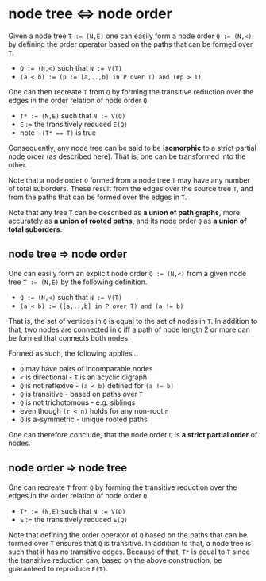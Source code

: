 
<!-- ======================================================================= -->
# node tree <=> node order

Given a node tree `T := (N,E)` one can easily form a node order `Q := (N,<)`
by defining the order operator based on the paths that can be formed over `T`.

* `Q := (N,<)` such that `N := V(T)`
* `(a < b) := (p := [a,..,b] in P over T) and (#p > 1)`

One can then recreate `T` from `Q` by forming the transitive reduction
over the edges in the order relation of node order `Q`.

* `T* := (N,E)` such that `N := V(Q)`
* `E` := the transitively reduced `E(Q)`
* note - `(T* == T)` is true

Consequently, any node tree can be said to be **isomorphic** to a strict partial
node order (as described here). That is, one can be transformed into the other.

Note that a node order `Q` formed from a node tree `T` may have any number
of total suborders. These result from the edges over the source tree `T`,
and from the paths that can be formed over the edges in `T`.

Note that any tree `T` can be described as **a union of path graphs**,
more accurately as **a union of rooted paths**, and its node order
`Q` as **a union of total suborders**.

<!-- ======================================================================= -->
## node tree => node order

One can easily form an explicit node order `Q := (N,<)` from a given node tree
`T := (N,E)` by the following definition.

* `Q := (N,<)` such that `N := V(T)`
* `(a < b) := ([a,..,b] in P over T) and (a != b)`

That is, the set of vertices in `Q` is equal to the set of nodes in `T`. In
addition to that, two nodes are connected in `Q` iff a path of node length
2 or more can be formed that connects both nodes.

Formed as such, the following applies ..

* `Q` may have pairs of incomparable nodes
* `<` is directional - `T` is an acyclic digraph
* `Q` is not reflexive - `(a < b)` defined for `(a != b)`
* `Q` is transitive - based on paths over `T`
* `Q` is not trichotomous - e.g. siblings
* even though `(r < n)` holds for any non-root `n`
* `Q` is a-symmetric - unique rooted paths

One can therefore conclude, that the node order
`Q` is **a strict partial order** of nodes.

<!-- ======================================================================= -->
## node order => node tree

One can recreate `T` from `Q` by forming the transitive reduction
over the edges in the order relation of node order `Q`.

* `T* := (N,E)` such that `N := V(Q)`
* `E` := the transitively reduced `E(Q)`

Note that defining the order operator of `Q` based on the paths that can be
formed over `T` ensures that `Q` is transitive. In addition to that, a node
tree is such that it has no transitive edges. Because of that, `T*` is equal
to `T` since the transitive reduction can, based on the above construction,
be guaranteed to reproduce `E(T)`.
